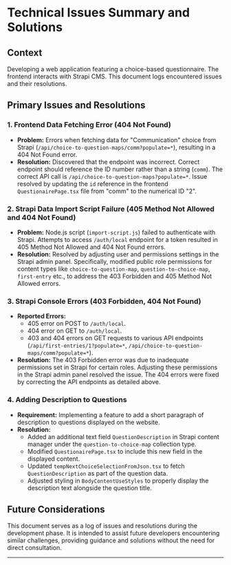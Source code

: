 # Technical Issues Summary and Solutions

## Context
Developing a web application featuring a choice-based questionnaire. The frontend interacts with Strapi CMS. This document logs encountered issues and their resolutions.

## Primary Issues and Resolutions

### 1. Frontend Data Fetching Error (404 Not Found)
- **Problem:** Errors when fetching data for "Communication" choice from Strapi (`/api/choice-to-question-maps/comm?populate=*`), resulting in a 404 Not Found error.
- **Resolution:** Discovered that the endpoint was incorrect. Correct endpoint should reference the ID number rather than a string (`comm`). The correct API call is `/api/choice-to-question-maps?populate=*`. Issue resolved by updating the `id` reference in the frontend `QuestionairePage.tsx` file from "comm" to the numerical ID "2".

### 2. Strapi Data Import Script Failure (405 Method Not Allowed and 404 Not Found)
- **Problem:** Node.js script (`import-script.js`) failed to authenticate with Strapi. Attempts to access `/auth/local` endpoint for a token resulted in 405 Method Not Allowed and 404 Not Found errors.
- **Resolution:** Resolved by adjusting user and permissions settings in the Strapi admin panel. Specifically, modified public role permissions for content types like `choice-to-question-map`, `question-to-choice-map`, `first-entry` etc., to address the 403 Forbidden and 405 Method Not Allowed errors.

### 3. Strapi Console Errors (403 Forbidden, 404 Not Found)
- **Reported Errors:**
  - 405 error on POST to `/auth/local`.
  - 404 error on GET to `/auth/local`.
  - 403 and 404 errors on GET requests to various API endpoints (`/api/first-entries/1?populate=*`, `/api/choice-to-question-maps/comm?populate=*`).
- **Resolution:** The 403 Forbidden error was due to inadequate permissions set in Strapi for certain roles. Adjusting these permissions in the Strapi admin panel resolved the issue. The 404 errors were fixed by correcting the API endpoints as detailed above.

### 4. Adding Description to Questions
- **Requirement:** Implementing a feature to add a short paragraph of description to questions displayed on the website.
- **Resolution:**
  - Added an additional text field `QuestionDescription` in Strapi content manager under the `question-to-choice-map` collection type.
  - Modified `QuestionairePage.tsx` to include this new field in the displayed content.
  - Updated `tempNextChoiceSelectionFromJson.tsx` to fetch `QuestionDescription` as part of the question data.
  - Adjusted styling in `BodyContentUseStyles` to properly display the description text alongside the question title.

## Future Considerations
This document serves as a log of issues and resolutions during the development phase. It is intended to assist future developers encountering similar challenges, providing guidance and solutions without the need for direct consultation.

---

